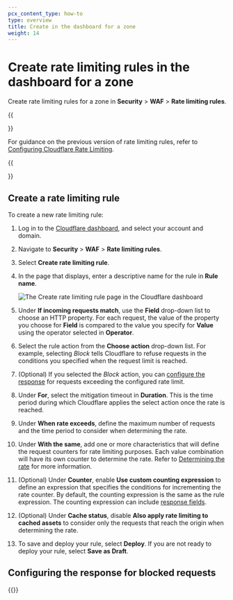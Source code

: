 ```yaml
---
pcx_content_type: how-to
type: overview
title: Create in the dashboard for a zone
weight: 14
---
```


# Create rate limiting rules in the dashboard for a zone

Create rate limiting rules for a zone in **Security** > **WAF** > **Rate limiting rules**.

{{<Aside type="note">}}

For guidance on the previous version of rate limiting rules, refer to [Configuring Cloudflare Rate Limiting](https://support.cloudflare.com/hc/articles/115001635128).

{{</Aside>}}

## Create a rate limiting rule

To create a new rate limiting rule:

1. Log in to the [Cloudflare dashboard](https://dash.cloudflare.com/), and select your account and domain.

2. Navigate to **Security** > **WAF** > **Rate limiting rules**.

3. Select **Create rate limiting rule**.

4. In the page that displays, enter a descriptive name for the rule in **Rule name**.

    ![The Create rate limiting rule page in the Cloudflare dashboard](/waf/static/custom-rules/rate-limiting-create.png)

5. Under **If incoming requests match**, use the **Field** drop-down list to choose an HTTP property. For each request, the value of the property you choose for **Field** is compared to the value you specify for **Value** using the operator selected in **Operator**.

6. Select the rule action from the **Choose action** drop-down list. For example, selecting _Block_ tells Cloudflare to refuse requests in the conditions you specified when the request limit is reached.

7. (Optional) If you selected the _Block_ action, you can [configure the response](#configuring-the-response-for-blocked-requests) for requests exceeding the configured rate limit.

8. Under **For**, select the mitigation timeout in **Duration**. This is the time period during which Cloudflare applies the select action once the rate is reached.

9. Under **When rate exceeds**, define the maximum number of requests and the time period to consider when determining the rate.

10. Under **With the same**, add one or more characteristics that will define the request counters for rate limiting purposes. Each value combination will have its own counter to determine the rate. Refer to [Determining the rate](/waf/rate-limiting-rules/request-rate/) for more information.

11. (Optional) Under **Counter**, enable **Use custom counting expression** to define an expression that specifies the conditions for incrementing the rate counter. By default, the counting expression is the same as the rule expression. The counting expression can include [response fields](/ruleset-engine/rules-language/fields/#http-response-fields).

12. (Optional) Under **Cache status**, disable **Also apply rate limiting to cached assets** to consider only the requests that reach the origin when determining the rate.

13. To save and deploy your rule, select **Deploy**. If you are not ready to deploy your rule, select **Save as Draft**.

## Configuring the response for blocked requests

{{<render file="_custom-response-blocked-requests.md">}}
